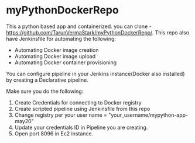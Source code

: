 # myPythonDockerRepo
This a python based app and containerized.
you can clone - https://github.com/TarunVermaStark/myPythonDockerRepo/.
This repo also have Jenkinsfile for automating the following:

- Automating Docker image creation
- Automating Docker image upload
- Automating Docker container provisioning

You can configure pipeline in your Jenkins instance(Docker also installed) by creating a Declarative pipeline.

Make sure you do the following:
1. Create Credentials for connecting to Docker registry
2. Create scripted pipeline using Jenkinsfile from this repo
3. Change registry per your user name = "your_username/mypython-app-may20"
4. Update your credentials ID in Pipeline you are creating.
5. Open port 8096 in Ec2 instance.
